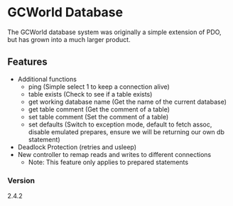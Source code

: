 # GCWorld Database

The GCWorld database system was originally a simple extension of PDO, but has grown into a much larger product.

## Features

  - Additional functions
    - ping (Simple select 1 to keep a connection alive)
    - table exists (Check to see if a table exists)
    - get working database name (Get the name of the current database)
    - get table comment (Get the comment of a table)
    - set table comment (Set the comment of a table)
    - set defaults (Switch to exception mode, default to fetch assoc, disable emulated prepares, ensure we will be returning our own db statement)
  - Deadlock Protection (retries and usleep)
  - New controller to remap reads and writes to different connections
    - Note: This feature only applies to prepared statements


### Version
2.4.2


